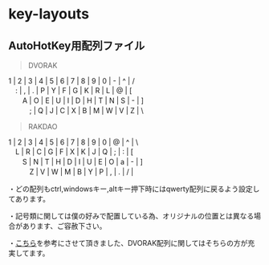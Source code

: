 # key-layouts
## AutoHotKey用配列ファイル
>DVORAK

1 | 2 | 3 | 4 | 5 | 6 | 7 | 8 | 9 | 0 | - | ^ | /  
　: | , | . | P | Y | F | G | K | R | L | @ | [  
　　A | O | E | U | I | D | H | T | N | S | - | ]  
　　　; | Q | J | C | X | B | M | W | V | Z | \

>RAKDAO

1 | 2 | 3 | 4 | 5 | 6 | 7 | 8 | 9 | 0 | @ | ^ | \  
　L | R | C | G | F | X | K | J | Q | ; | : | [  
　　S | N | T | H | D | I | U | E | O | a | - | ]  
　　　Z | V | W | M | B | Y | P | , | . | / |  

・どの配列もctrl,windowsキー,altキー押下時にはqwerty配列に戻るよう設定してあります。

・記号類に関しては僕の好みで配置している為、オリジナルの位置とは異なる場合があります、ご容赦下さい。

・[こちら](https://github.com/snowlt23/dvorak-ahk)を参考にさせて頂きました、DVORAK配列に関してはそちらの方が充実してます。
